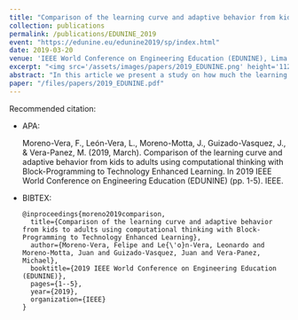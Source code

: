 ```yaml
---
title: "Comparison of the learning curve and adaptive behavior from kids to adults using computational thinking with Block-Programming to Technology Enhanced Learning"
collection: publications
permalink: /publications/EDUNINE_2019
event: "https://edunine.eu/edunine2019/sp/index.html"
date: 2019-03-20
venue: 'IEEE World Conference on Engineering Education (EDUNINE), Lima - Peru'
excerpt: "<img src='/assets/images/papers/2019_EDUNINE.png' height='1120' width='520'>"
abstract: "In this article we present a study on how much the learning speed differs and how much information retention capacity children between 6 to 9 years old, adolescents between 10 to 13 years old, young people between 14 to 17 years old and adults from 18 years old Who have in the same conditions of learning, same environment, same classes, same tools and the same methodology, such as mental maps, computational thinking and scripting language questions with the aim of learning concepts about algorithms, objects and classes applied to create robots, IoT concepts and Electronic hardware concepts through different online platforms using Block Programming. In addition, the way in which the learning curve is measured is evaluating the ability to retain, a skill gained and how much they have learned during the course of a certain time, also the methodology that they use to solve problems."
paper: "/files/papers/2019_EDUNINE.pdf"
---
```


Recommended citation:

* APA:

  Moreno-Vera, F., León-Vera, L., Moreno-Motta, J., Guizado-Vasquez, J., & Vera-Panez, M. (2019, March). Comparison of the learning curve and adaptive behavior from kids to adults using computational thinking with Block-Programming to Technology Enhanced Learning. In 2019 IEEE World Conference on Engineering Education (EDUNINE) (pp. 1-5). IEEE.

* BIBTEX:

      @inproceedings{moreno2019comparison,
        title={Comparison of the learning curve and adaptive behavior from kids to adults using computational thinking with Block-Programming to Technology Enhanced Learning},
        author={Moreno-Vera, Felipe and Le{\'o}n-Vera, Leonardo and Moreno-Motta, Juan and Guizado-Vasquez, Juan and Vera-Panez, Michael},
        booktitle={2019 IEEE World Conference on Engineering Education (EDUNINE)},
        pages={1--5},
        year={2019},
        organization={IEEE}
      }

